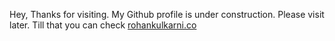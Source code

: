 Hey, Thanks for visiting. My Github profile is under construction. Please visit later. Till that you can check <a href="https://rohankulkarni.co">rohankulkarni.co</a>
